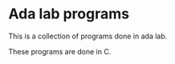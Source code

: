 # Ada lab programs

This is a collection of programs done in ada lab.

These programs are done in C.
